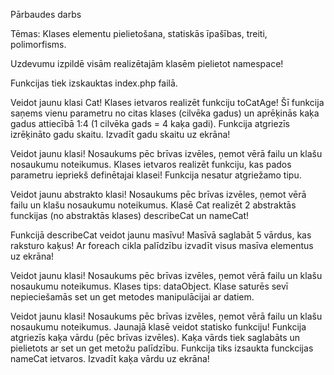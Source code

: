 Pārbaudes darbs 

 

Tēmas: Klases elementu pielietošana, statiskās īpašības, treiti, polimorfisms. 

 

Uzdevumu izpildē visām realizētajām klasēm pielietot namespace! 

Funkcijas tiek izskauktas index.php failā. 

 

Veidot jaunu klasi Cat! Klases ietvaros realizēt funkciju toCatAge! Šī funkcija saņems vienu parametru no citas klases (cilvēka gadus) un aprēķinās kaķa gadus attiecībā 1:4 (1 cilvēka gads = 4 kaķa gadi). Funkcija atgriezīs izrēķināto gadu skaitu. Izvadīt gadu skaitu uz ekrāna! 

 

Veidot jaunu klasi! Nosaukums pēc brīvas izvēles, ņemot vērā failu un klašu nosaukumu noteikumus. Klases ietvaros realizēt funkciju, kas pados parametru iepriekš definētajai klasei! Funkcija nesatur atgriežamo tipu. 

 

Veidot jaunu abstrakto klasi! Nosaukums pēc brīvas izvēles, ņemot vērā failu un klašu nosaukumu noteikumus. Klasē Cat realizēt 2 abstraktās funckijas (no abstraktās klases) describeCat un nameCat! 

 

Funkcijā describeCat veidot jaunu masīvu! Masīvā saglabāt 5 vārdus, kas raksturo kaķus! Ar foreach cikla palīdzību izvadīt visus masīva elementus uz ekrāna! 

 

Veidot jaunu klasi! Nosaukums pēc brīvas izvēles, ņemot vērā failu un klašu nosaukumu noteikumus. Klases tips: dataObject. Klase saturēs sevī nepieciešamās set un get metodes manipulācijai ar datiem. 

 

Veidot jaunu klasi! Nosaukums pēc brīvas izvēles, ņemot vērā failu un klašu nosaukumu noteikumus. Jaunajā klasē veidot statisko funkciju! Funkcija atgriezīs kaķa vārdu (pēc brīvas izvēles). Kaķa vārds tiek saglabāts un pielietots ar set un get metožu palīdzību. Funkcija tiks izsaukta funckcijas nameCat ietvaros.  Izvadīt kaķa vārdu uz ekrāna! 